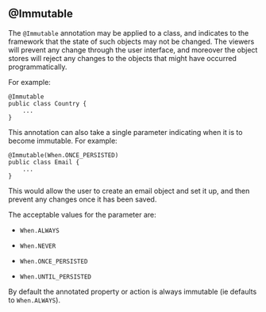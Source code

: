 @Immutable
----------

The `@Immutable` annotation may be applied to a class, and indicates to
the framework that the state of such objects may not be changed. The
viewers will prevent any change through the user interface, and moreover
the object stores will reject any changes to the objects that might have
occurred programmatically.

For example:

    @Immutable
    public class Country {
        ...
    }

This annotation can also take a single parameter indicating when it is
to become immutable. For example:

    @Immutable(When.ONCE_PERSISTED)
    public class Email {
        ...
    }

This would allow the user to create an email object and set it up, and
then prevent any changes once it has been saved.

The acceptable values for the parameter are:

-   `When.ALWAYS`

-   `When.NEVER`

-   `When.ONCE_PERSISTED`

-   `When.UNTIL_PERSISTED`

By default the annotated property or action is always immutable (ie
defaults to `When.ALWAYS`).
